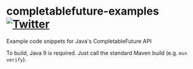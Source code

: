 # completablefuture-examples  [![Twitter](https://img.shields.io/twitter/follow/MahmoudAnouti.svg?style=social&logo=twitter&label=Follow)](https://twitter.com/MahmoudAnouti)
Example code snippets for Java's CompletableFuture API

To build, Java 9 is required. Just call the standard Maven build (e.g. `mvn verify`).
